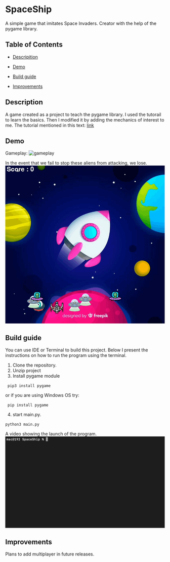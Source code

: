 # SpaceShip
A simple game that imitates Space Invaders. Creator with the help of the pygame library.
## Table of Contents

- [Descripition](#description)

- [Demo](#demo)

- [Build guide](#build-guide)

- [Improvements](#improvements)

## Description
A game created as a project to teach the pygame library. I used the tutorail to learn the basics. Then I modified it by adding the mechanics of interest to me. The tutorial mentioned in this text: [link](https://www.youtube.com/watch?v=FfWpgLFMI7w)
## Demo
Gameplay:
<img src="readme_files/spaceship_gameplay.gif" alt="gameplay" width="796"/> 

In the event that we fail to stop these aliens from attacking, we lose.
<img src="readme_files/game_over.gif" alt="game_over" width="796"/> 


## Build guide

You can use IDE or Terminal to build this project. Below I present the instructions on how to run the program using the terminal.

1. Clone the repository.
2. Unzip project
3. Install pygame module
```
 pip3 install pygame
```
or if you are using Windows OS try:
```
 pip install pygame
```
4. start main.py.
```
python3 main.py
```
A video showing the launch of the program.
<img src="readme_files/starting_spaceship.gif" alt="starting" width="796"/> 

## Improvements
Plans to add multiplayer in future releases.
